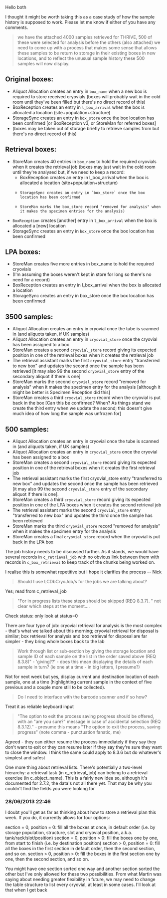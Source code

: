 

Hello both

I thought it might be worth taking this as a case study of how the sample history is supposed to work.  Please let me know if either of you have any comments.

> we have the attached 4000 samples retrieved for THRIVE, 500 of these were selected for analysis before the others (also attached) we need to come up with a process that makes some sense that allows these samples to be return to storage in their existing boxes in new locations, and to reflect the unusual sample history these 500 samples will now display.

## Original boxes: ##

- Aliquot Allocation creates an entry in `box_name` when a new box is required to store received cryovials (boxes will probably wait in the cold room until they've been filled but there's no direct record of this)
- BoxReception creates an entry in `l_box_arrival` when the box is allocated a location (site+population+structure)
- StorageSync creates an entry in `box_store` once the box location has been confirmed [or BoxReception v3, or StoreMan for referred boxes]
- (boxes may be taken out of storage briefly to retrieve samples from but there's no direct record of this)

## Retrieval boxes: ##
- StoreMan creates 40 entries in `box_name` to hold the required cryovials when it creates the retrieval job (boxes may just wait in the cold room until they're analysed but, if we need to keep a record:
  - BoxReception creates an entry in l_box_arrival when the box is allocated a location (site+population+structure)
  - 	StorageSync creates an entry in `box_store` once the box location has been confirmed
  - 	StoreMan marks the box_store record "removed for analysis" when it makes the specimen entries for the analysis)
- `BoxReception` creates [another] entry in `l_box_arrival` when the box is allocated a [new] location
- StorageSync creates an entry in `box_store` once the box location has been confirmed

## LPA boxes: ##

- StoreMan creates five more entries in box_name to hold the required cryovials
- (I'm assuming the boxes weren't kept in store for long so there's no need for a record)
- BoxReception creates an entry in l_box_arrival when the box is allocated a location
- StorageSync creates an entry in box_store once the box location has been confirmed

## 3500 samples: ##

- Aliquot Allocation creates an entry in cryovial once the tube is scanned in (and aliquots taken, if UK samples)
- Aliquot Allocation creates an entry in `cryovial_store` once the cryovial has been assigned to a box
- StoreMan creates a second `cryovial_store` record giving its expected position in one of the retrieval boxes when it creates the retrieval job
- The retrieval assistant marks the first `cryovial_store` entry "transferred to new box" and updates the second once the sample has been retrieved [it may also 99 the second `cryovial_store` entry of the secondary aliquot if there is one]
- StoreMan marks the second `cryovial_store` record "removed for analysis" when it makes the specimen entry for the analysis [although it might be better is Specimen Reception did this]
- StoreMan creates a third `cryovial_store` record when the cryovial is put back in the box [Can this be confirmed?  When?  As things stand we create the third entry when we update the second; this doesn't give much idea of how long the sample was unfrozen for]

## 500 samples: ##

- Aliquot Allocation creates an entry in cryovial once the tube is scanned in (and aliquots taken, if UK samples)
- Aliquot Allocation creates an entry in `cryovial_store` once the cryovial has been assigned to a box
- StoreMan creates a second `cryovial_store` record giving its expected position in one of the retrieval boxes when it creates the first retrieval job
- The retrieval assistant marks the first cryovial_store entry "transferred to new box" and updates the second once the sample has been retrieved [it may also 99 the second `cryovial_store` entry of the secondary aliquot if there is one].
- StoreMan creates a third `cryovial_store` record giving its expected position in one of the LPA boxes when it creates the second retrieval job
- The retrieval assistant marks the second `cryovial_store` entry "transferred to new box" and updates the third once the sample has been retrieved
- StoreMan marks the third `cryovial_store` record "removed for analysis" when it makes the specimen entry for the analysis
- StoreMan creates a final `cryovial_store` record when the cryovial is put back in the LPA box

The job history needs to be discussed further.  As it stands, we would have several records in `c_retrieval_job` with no obvious link between them with records in `c_box_retrieval` to keep track of the chunks being worked on.

I realise this is somewhat repetitive but I hope it clarifies the process
-- Nick


> Should I use LCDbCryoJob/s for the jobs we are talking about?

Yes; read from c_retrieval_job

> "For in progress lists these steps should be skipped (REQ 8.3.7). " not clear which steps at the moment....

Check status: only look at status=0

There are four type of job: cryovial retrieval for analysis is the most complex - that's what we talked about this morning; cryovial retrieval for disposal is similar; box retrieval for analysis and box retrieval for disposal are far simpler - they bring whole boxes back to the lab

> Work through list or sub-section by giving the storage location and sample ID of each sample on the list in the order saved above (REQ 8.3.8)" - 'giving??' - does this mean displaying the details of each sample in turn? (ie one at a time - in big letters, I presume?)

Not for next week but yes, display current and destination location of each sample, one at a time (highlighting current sample in the context of five previous and a couple more still to be collected).

> Do I need to interface with the barcode scanner and if so how?

Treat it as reliable keyboard input

> "The option to exit the process saving progress should be offered, with an "are you sure?" message in case of accidental selection (REQ 8.3.12)." - presume this means "The option to exit the process, saving progress" (note comma - punctuation fanatic, me)

Agreed - they can either resume the process immediately if they say they don't want to exit or they can resume later if they say they're sure they want to close the window.  I think the same could apply to 8.3.6 but do whatever's simplest and safest

One more thing about retrieval lists.  There's potentially a two-level hierarchy: a retrieval task (in c_retrieval_job) can belong to a retrieval exercise (in c_object_name).  This is a fairly new idea so, although it's documented for 2.7.2, the data's not all there yet.  That may be why you couldn't find the fields you were looking for

### 28/06/2013 22:46

I doubt you'll get as far as thinking about how to store a retrieval plan this week.  If you do, it currently allows for four options:

section = 0, position = 0: fill all the boxes at once, in default order (i.e. by storage population, structure, slot and cryovial position, a.k.a. tank/rack/slot/position)
section = 0, position > 0: fill the boxes one by one, from start to finish (i.e. by destination position)
section > 0, position = 0: fill all the boxes in the first section in default order, then the second section, and so on.
section > 0, position > 0: fill the boxes in the first section one by one, then the second section, and so on.

You might have one section sorted one way and another section sorted the other but I've only allowed for these two possibilities.  From what Martin was saying about needing greater flexibility in future, we may need to change the table structure to list every cryovial, at least in some cases.  I'll look at that when I get back

